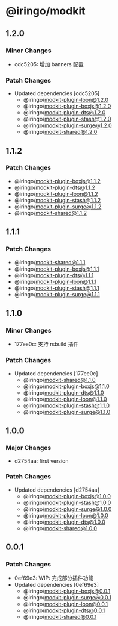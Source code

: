 # @iringo/modkit

## 1.2.0

### Minor Changes

- cdc5205: 增加 banners 配置

### Patch Changes

- Updated dependencies [cdc5205]
  - @iringo/modkit-plugin-loon@1.2.0
  - @iringo/modkit-plugin-boxjs@1.2.0
  - @iringo/modkit-plugin-dts@1.2.0
  - @iringo/modkit-plugin-stash@1.2.0
  - @iringo/modkit-plugin-surge@1.2.0
  - @iringo/modkit-shared@1.2.0

## 1.1.2

### Patch Changes

- @iringo/modkit-plugin-boxjs@1.1.2
- @iringo/modkit-plugin-dts@1.1.2
- @iringo/modkit-plugin-loon@1.1.2
- @iringo/modkit-plugin-stash@1.1.2
- @iringo/modkit-plugin-surge@1.1.2
- @iringo/modkit-shared@1.1.2

## 1.1.1

### Patch Changes

- @iringo/modkit-shared@1.1.1
- @iringo/modkit-plugin-boxjs@1.1.1
- @iringo/modkit-plugin-dts@1.1.1
- @iringo/modkit-plugin-loon@1.1.1
- @iringo/modkit-plugin-stash@1.1.1
- @iringo/modkit-plugin-surge@1.1.1

## 1.1.0

### Minor Changes

- 177ee0c: 支持 rsbuild 插件

### Patch Changes

- Updated dependencies [177ee0c]
  - @iringo/modkit-shared@1.1.0
  - @iringo/modkit-plugin-boxjs@1.1.0
  - @iringo/modkit-plugin-dts@1.1.0
  - @iringo/modkit-plugin-loon@1.1.0
  - @iringo/modkit-plugin-stash@1.1.0
  - @iringo/modkit-plugin-surge@1.1.0

## 1.0.0

### Major Changes

- d2754aa: first version

### Patch Changes

- Updated dependencies [d2754aa]
  - @iringo/modkit-plugin-boxjs@1.0.0
  - @iringo/modkit-plugin-stash@1.0.0
  - @iringo/modkit-plugin-surge@1.0.0
  - @iringo/modkit-plugin-loon@1.0.0
  - @iringo/modkit-plugin-dts@1.0.0
  - @iringo/modkit-shared@1.0.0

## 0.0.1

### Patch Changes

- 0ef69e3: WIP: 完成部分插件功能
- Updated dependencies [0ef69e3]
  - @iringo/modkit-plugin-boxjs@0.0.1
  - @iringo/modkit-plugin-surge@0.0.1
  - @iringo/modkit-plugin-loon@0.0.1
  - @iringo/modkit-plugin-dts@0.0.1
  - @iringo/modkit-shared@0.0.1
